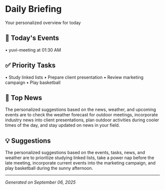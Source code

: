 # Daily Briefing

Your personalized overview for today

## 📅 Today's Events

• yuvi-meeting at 01:30 AM

## ✅ Priority Tasks

• Study linked lists
• Prepare client presentation
• Review marketing campaign
• Play basketball

## 📰 Top News

The personalized suggestions based on the news, weather, and upcoming events are to check the weather forecast for outdoor meetings, incorporate industry news into client presentations, plan outdoor activities during cooler times of the day, and stay updated on news in your field.

## 💡 Suggestions

The personalized suggestions based on the events, tasks, news, and weather are to prioritize studying linked lists, take a power nap before the late meeting, incorporate current events into the marketing campaign, and play basketball during the sunny afternoon.

---
*Generated on September 06, 2025*
